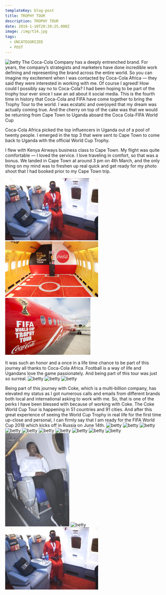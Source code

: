 ```yaml
---
templateKey: blog-post
title: TROPHY TOUR
description: TROPHY TOUR
date: 2018-1-10T20:20:25.000Z
image: /img/t14.jpg
tags:
  - UNCATEGORIZED
  - POST
---
```


<img  src="./t1.jpeg" alt="betty" >
The Coca-Cola Company has a deeply entrenched brand. For years, the company’s strategists and marketers have done incredible work defining and representing the brand across the entire world.
So you can imagine my excitement when I was contacted by Coca-Cola Africa  — they said they were interested in working with me. Of course I agreed! How could I possibly say no to Coca-Cola? I had been hoping to be part  of the trophy tour ever since I saw an ad about it social media. This is the fourth time in history that Coca-Cola and FIFA have come together to bring the Trophy Tour to the world.
I was ecstatic and overjoyed that my dream was actually coming true. And the cherry on top of the cake was that we would be returning from Cape Town to Uganda aboard the Coca Cola-FIFA World Cup

Coca-Cola Africa picked the top influencers in Uganda out of a pool of twenty people. I emerged in the top 3 that were sent to Cape Town to come back to Uganda with the official World Cup Trophy.

I flew with Kenya Airways business class to Cape Town. My flight was quite comfortable — I loved the service. I love traveling in comfort, so that was a bonus. We landed in Cape Town at around 3 pm on 4th March, and the only thing on my mind was to freshen up real quick and get ready for my photo shoot that I had booked  prior to my Cape Town trip.

![betty](./t16.jpeg)
![betty](./t17.jpg)
![betty](./t18.jpeg)

It was such an honor and a once in a life time chance to be part of this journey all thanks to Coca-Cola Africa.
Football is a way of life and Ugandans love the game passionately. And being part of this tour was just so surreal.
<img  src="./t1.jpeg" alt="betty">
<img  src="./t2.jpeg" alt="betty">
<img  src="./t3.jpeg" alt="betty">

Being part of this journey with Coke, which is a multi-billion company, has elevated my status as I got numerous calls and emails from different brands both local and international  asking to work with me. So, that is one of the perks I have been blessed with because of working with Coke.
The Coke World Cup Tour is happening  in 51 countries and 91 cities. And after this great experience of seeing the World Cup Trophy in real life for the first time up-close and personal, I can firmly say that I am ready for the FIFA  World Cup 2018 which kicks off in Russia on June 14th.
<img  src="./t4.jpeg" alt="betty">
<img  src="./t5.jpeg" alt="betty">
<img  src="./t6.jpeg" alt="betty">
<img  src="./t7.jpeg" alt="betty">
<img  src="./t8.jpeg" alt="betty">
<img  src="./t9.jpeg" alt="betty">
<img  src="./t10.jpeg" alt="betty">
<img  src="./t11.jpeg" alt="betty">
<img  src="./t12.jpeg" alt="betty">
<img  src="./t13.jpeg" alt="betty">
<img  src="./t14.jpeg" alt="betty">
<img  src="./t15.jpeg" alt="betty">
<img  src="./t16.jpeg" alt="betty">